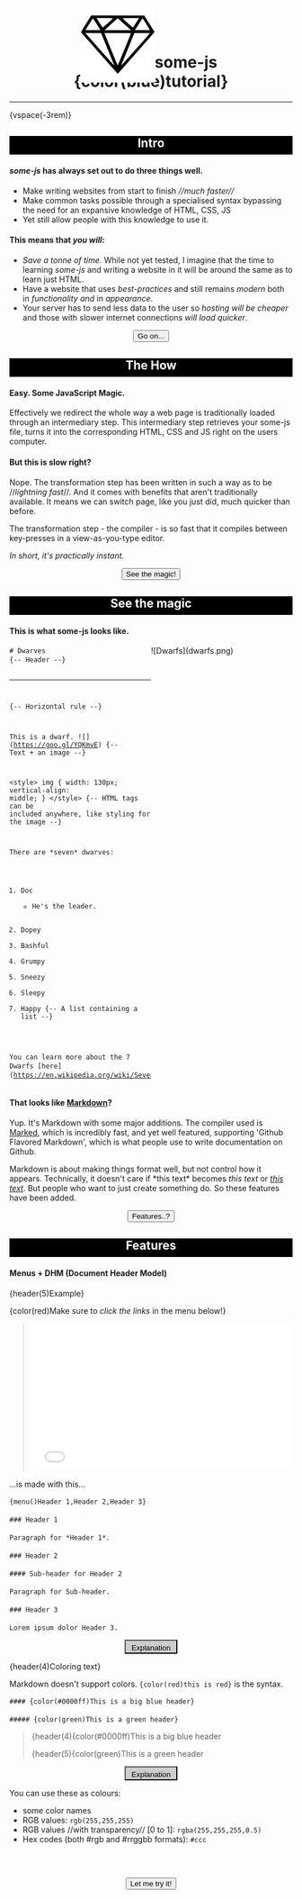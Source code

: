 # <img src="diamond.svg" style="margin:-1rem -0.5rem;position:relative;top:0.6rem;"> some-js {color(blue)tutorial}

- - -

{vspace(-3rem)}

<style>
    .hv, .pl, .sp, .ps { font-weight:bold;color:blue }
    .section {padding-top:0 !important}
    h1 {text-align:center;padding-top:2rem;}
    h2 {background-color:black;color:white;text-align:center;padding-bottom:0.5rem; }
    h6 {text-decoration:underline;padding-top:.5rem;}
    .header-1, .header-2, .header-3 {}
    .hljs-emphasis { font-style: normal !important; font-weight: bold !important; }
    .parent { position:relative }
    .parent .left, .parent .right { width:50% }
    .parent .right { position:absolute;left:50%;top:0 }
    img[alt="Dwarfs"] { max-height:100% !important }
    #more-on-colors { display:none }
    .gray {
        background-color: #ccc !important;
        padding: 0 10px !important;
        line-height: 25px !important;
        height: 25px !important;
     }
</style>

<script type="text/javascript">
    window.hvstatus = false;
    var hvs = document.getElementsByClassName('hv');
    var pls = document.getElementsByClassName('pl');
    var sps = document.getElementsByClassName('sp');
    var pss = document.getElementsByClassName('ps');
    var butt = document.getElementById('ch');
    function toggleHV() {
        if (window.hvstatus) {
            for (var i=0; i<hvs.length; i++) hvs[i].innerHTML = "";
            for (var i=0; i<pls.length; i++) pls[i].innerHTML = "";
            for (var i=0; i<sps.length; i++) sps[i].innerHTML = "";
            for (var i=0; i<pss.length; i++) pss[i].innerHTML = "  ";
            butt.setAttribute("value", "Show them again");
        } else {
            for (var i=0; i<hvs.length; i++) hvs[i].innerHTML = "| ";
            for (var i=0; i<pls.length; i++) pls[i].innerHTML = "+ ";
            for (var i=0; i<sps.length; i++) sps[i].innerHTML = "  ";
            for (var i=0; i<pss.length; i++) pss[i].innerHTML = "";
            butt.setAttribute("value", "Hide it again");
        }
        window.hvstatus = !window.hvstatus;
    }
    changePage('Intro');
</script>

## Intro

#### *some-js* has always set out to do three things well.

- Make writing websites from start to finish *//much faster//*
- Make common tasks possible through a specialised syntax bypassing
  the need for an expansive knowledge of HTML, CSS, JS
- Yet still allow people with this knowledge to use it.

#### This means that *you will*:

- *Save a tonne of time.* While not yet tested, I imagine that the time to
  learning *some-js* and writing a website in it will be around the same
  as to learn just HTML.
- Have a website that uses *best-practices* and still remains *modern* both
  in _functionality_ *and* in _appearance_.
- Your server has to send less data to the user so *hosting will be cheaper*
  and those with slower internet connections *will load quicker*.

<div style="text-align:center">
    <input onclick="changePage('The How')" type="button" value="Go on...">
</div>

## The How

#### Easy. Some JavaScript Magic.

Effectively we redirect the whole way a web page is traditionally loaded
through an intermediary step. This intermediary step retrieves your some-js
file, turns it into the corresponding HTML, CSS and JS right on the users
computer.

#### But this is slow right?

Nope. The transformation step has been written in such a way as to
be //*lightning fast*//. And it comes with benefits that aren't traditionally
available. It means we can switch page, like you just did, much quicker than before.

The transformation step - the compiler - is so fast that it compiles between
key-presses in a view-as-you-type editor.

*In short, it's practically instant.*

<div style="text-align:center">
    <input onclick="changePage('See the magic')" type="button" value="See the magic!">
</div>

## See the magic

#### This is what some-js looks like.

<div class="parent">
<div class="left">
<pre><code class="hljs lang-markdown"># Dwarves
{<span></span>-- Header --}

------------------------
{<span></span>-- Horizontal rule --}

This is a dwarf. ![]<span></span>(https://goo.gl/YQKmvE)
{<span></span>-- Text + an image --}

<<span></span>style>
	img {
    	width: 130px;
        vertical-align: middle;
    }
<<span></span>/style>
{<span></span>-- HTML tags can be included anywhere, like styling for the image --}

There are \*seven\* dwarves:
1. Doc
   - He's the leader.
2. Dopey
3. Bashful
4. Grumpy
5. Sneezy
6. Sleepy
7. Happy
{<span></span>-- A list containing a list --}

You can learn more about the 7 Dwarfs [here]<span></span>(https://en.wikipedia.org/wiki/Seven_Dwarfs).
</code></pre>
</div>
<div class="right">
![Dwarfs](dwarfs.png)
</div>
</div>

#### That looks like [Markdown](https://daringfireball.net/projects/markdown/basics)?

Yup. It's Markdown with some major additions. The compiler used is [Marked](https://github.com/chjj/marked),
which is incredibly fast, and yet well featured, supporting 'Github Flavored Markdown', which
is what people use to write documentation on Github.

Markdown is about making things format well, but not control how it appears.
Technically, it doesn't care if \*this text\* becomes *this text* or
<strong style="font-weight:normal;text-decoration:underline;font-style:italic;">this text</strong>.
But people who want to just create something do. So these features have been added.

<div style="text-align:center">
    <input onclick="changePage('Features')" type="button" value="Features..?">
</div>

## Features

#### Menus + DHM (Document Header Model)

{header(5)Example}

{color(red)Make sure to *click the links* in the menu below!}

> <iframe src="eg.html"></iframe>

<style>iframe {width:100%;height:260px;border:0;overflow:visible}</style>

...is made with this...

```none
{menu()Header 1,Header 2,Header 3}

### Header 1

Paragraph for *Header 1*.

### Header 2

#### Sub-header for Header 2

Paragraph for Sub-header.

### Header 3

Lorem ipsum dolor Header 3.
```

<div style="text-align:center"><input class="gray" type="button" value="Explanation" onclick="document.getElementById('showme').style.display='block';this.style.display='none'"></div>

<div style="display:none" id="showme">

Headers are taken seriously in *some-js*.

Each header is considered to contain its subheaders and subcontent.
This means that menus can be used to open and close this subcontent.

<pre>
<code class="no-highlight"># A               |             A
<span class="hv"></span>                <span class="ps">  </span>|          \_\_\_<span style="position:relative;bottom:2px;">|</span>\_\_\_\_\_\_\_\_
<span class="pl"></span>## B            <span class="ps">  </span>|         B       H    J
<span class="hv"></span><span class="hv"></span>              <span class="ps">  </span><span class="ps">  </span>|       \_\_<span style="position:relative;bottom:2px;">|</span>\_      |    |
<span class="hv"></span><span class="pl"></span>### C         <span class="ps">  </span><span class="ps">  </span>|      C    E     I    K
<span class="hv"></span><span class="hv"></span><span class="hv"></span>            <span class="ps">  </span><span class="ps">  </span><span class="ps">  </span>|      |    |          |
<span class="hv"></span><span class="hv"></span><span class="pl"></span>D.          <span class="ps">  </span><span class="ps">  </span><span class="ps">  </span>|      D    F          L
<span class="hv"></span><span class="hv"></span>              <span class="ps">  </span><span class="ps">  </span>|           |
<span class="hv"></span><span class="pl"></span>### E         <span class="ps">  </span><span class="ps">  </span>|           G
<span class="hv"></span><span class="sp"></span><span class="hv"></span>            <span class="ps">  </span><span class="ps">  </span><span class="ps">  </span>|
<span class="hv"></span><span class="sp"></span><span class="pl"></span>#### F      <span class="ps">  </span><span class="ps">  </span><span class="ps">  </span>|  By default, all of these are visible
<span class="hv"></span><span class="sp"></span><span class="hv"></span>            <span class="ps">  </span><span class="ps">  </span><span class="ps">  </span>|  from A at the top to L at the bottom.
<span class="hv"></span><span class="sp"></span><span class="pl"></span>G.          <span class="ps">  </span><span class="ps">  </span><span class="ps">  </span>|
<span class="hv"></span>                <span class="ps">  </span>|  If header 'E' is "opened" then any
<span class="pl"></span>## H            <span class="ps">  </span>|  siblings ('C') and their descendants ('D')
<span class="hv"></span><span class="hv"></span>              <span class="ps">  </span><span class="ps">  </span>|  would be hidden and displayed as before.
<span class="hv"></span><span class="pl"></span>I.            <span class="ps">  </span><span class="ps">  </span>|
<span class="hv"></span>                <span class="ps">  </span>|
<span class="pl"></span>## J            <span class="ps">  </span>|
<span class="sp"></span><span class="hv"></span>              <span class="ps">  </span><span class="ps">  </span>|
<span class="sp"></span><span class="pl"></span>### K.        <span class="ps">  </span><span class="ps">  </span>|
<span class="sp"></span><span class="sp"></span><span class="hv"></span>            <span class="ps">  </span><span class="ps">  </span><span class="ps">  </span>|
<span class="sp"></span><span class="sp"></span><span class="pl"></span>L.          <span class="ps">  </span><span class="ps">  </span><span class="ps">  </span>|
</code></pre>

<div style="text-align:center"><input class="gray" id="ch" type="button" value="I still don't get it" onclick="toggleHV();"></div>
</div>


{header(4)Coloring text}

Markdown doesn't support colors. `{color(red)this is red}` is the syntax.

```none
#### {color(#0000ff)This is a big blue header}

##### {color(green)This is a green header}
```

> {header(4){color(#0000ff)This is a big blue header
>
> {header(5){color(green)This is a green header

<div style="text-align:center"><input class="gray" type="button" value="Explanation" onclick="document.getElementById('more-on-colors').style.display='block';this.style.display='none'"></div>

###### More on Colors

You can use these as colours:

- some color names
- RGB values: `rgb(255,255,255)`
- RGB values //with transparency// [0 to 1]: `rgba(255,255,255,0.5)`
- Hex codes (both #rgb and #rrggbb formats): `#ccc`

###### <span></span>

<div style="text-align:center">
    <a href="editor.html"><input type="button" value="Let me try it!"></a>
</div>
